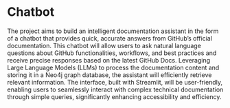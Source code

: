 # Chatbot
The project aims to build an intelligent documentation assistant in the form of a chatbot that provides quick, accurate answers from GitHub’s official documentation. This chatbot will allow users to ask natural language questions about GitHub functionalities, workflows, and best practices and receive precise responses based on the latest GitHub Docs. Leveraging Large Language Models (LLMs) to process the documentation content and storing it in a Neo4j graph database, the assistant will efficiently retrieve relevant information. The interface, built with Streamlit, will be user-friendly, enabling users to seamlessly interact with complex technical documentation through simple queries, significantly enhancing accessibility and efficiency.
